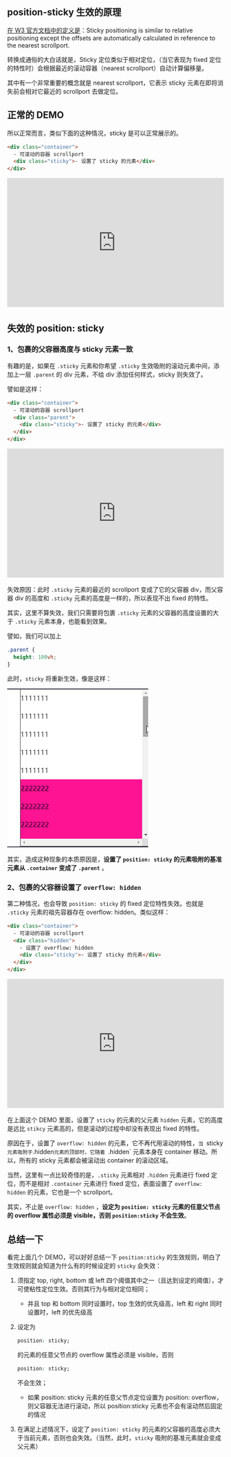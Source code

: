 ## position-sticky 生效的原理

[在 W3 官方文档中的定义是](https://www.w3.org/TR/css-position-3/#stickypos-scroll)：Sticky positioning is similar to relative positioning except the offsets are automatically calculated in reference to the nearest scrollport.

转换成通俗的大白话就是，Sticky 定位类似于相对定位，（当它表现为 fixed 定位的特性时）会根据最近的滚动容器（nearest scrollport）自动计算偏移量。

其中有一个非常重要的概念就是 nearest scrollport，它表示 sticky 元素在即将消失前会相对它最近的 scrollport 去做定位。

## 正常的 DEMO

所以正常而言，类似下面的这种情况，sticky 是可以正常展示的。

```html
<div class="container">
  - 可滚动的容器 scrollport
  <div class="sticky">- 设置了 sticky 的元素</div>
</div>
```

<iframe height="300" style="width: 100%;" scrolling="no" title="Normal Sticky Demo" src="https://codepen.io/mafqla/embed/NWJvrKG?default-tab=html%2Cresult&editable=true&theme-id=light" frameborder="no" loading="lazy" allowtransparency="true" allowfullscreen="true">
  See the Pen <a href="https://codepen.io/mafqla/pen/NWJvrKG">
  Normal Sticky Demo</a> by mafqla (<a href="https://codepen.io/mafqla">@mafqla</a>)
  on <a href="https://codepen.io">CodePen</a>.
</iframe>

## 失效的 position: sticky

### 1、包裹的父容器高度与 sticky 元素一致

有趣的是，如果在 `.sticky` 元素和你希望 `.sticky` 生效吸附的滚动元素中间，添加上一层 `.parent` 的 div 元素，不给 div 添加任何样式，sticky 则失效了。

譬如是这样：

```html
<div class="container">
  - 可滚动的容器 scrollport
  <div class="parent">
    <div class="sticky">- 设置了 sticky 的元素</div>
  </div>
</div>
```

<iframe height="300" style="width: 100%;" scrolling="no" title="invalid Sticky Demo 1" src="https://codepen.io/mafqla/embed/eYXEzOR?default-tab=html%2Cresult&editable=true&theme-id=light" frameborder="no" loading="lazy" allowtransparency="true" allowfullscreen="true">
  See the Pen <a href="https://codepen.io/mafqla/pen/eYXEzOR">
  invalid Sticky Demo 1</a> by mafqla (<a href="https://codepen.io/mafqla">@mafqla</a>)
  on <a href="https://codepen.io">CodePen</a>.
</iframe>

失效原因：此时 `.sticky` 元素的最近的 scrollport 变成了它的父容器 div，而父容器 div 的高度和 `.sticky` 元素的高度是一样的，所以表现不出 fixed 的特性。

其实，这里不算失效，我们只需要将包裹 `.sticky` 元素的父容器的高度设置的大于 `.sticky` 元素本身，也能看到效果。

譬如，我们可以加上

```css
.parent {
  height: 100vh;
}
```

此时，`sticky` 将重新生效，像是这样：

![sticky3](./img/102902082-69325480-44a9-11eb-83b8-26265426f32b.gif)

其实，造成这种现象的本质原因是，**设置了 `position: sticky` 的元素吸附的基准元素从 `.container` 变成了 `.parent`** 。

### 2、包裹的父容器设置了 `overflow: hidden`

第二种情况，也会导致 `position: sticky` 的 fixed 定位特性失效。也就是 `.sticky` 元素的祖先容器存在 overflow: hidden。类似这样：

```html
<div class="container">
  - 可滚动的容器 scrollport
  <div class="hidden">
    - 设置了 overflow: hidden
    <div class="sticky">- 设置了 sticky 的元素</div>
  </div>
</div>
```

<iframe height="300" style="width: 100%;" scrolling="no" title="invalid Sticky Demo 2" src="https://codepen.io/mafqla/embed/dyrzXbg?default-tab=html%2Cresult&editable=true&theme-id=light" frameborder="no" loading="lazy" allowtransparency="true" allowfullscreen="true">
  See the Pen <a href="https://codepen.io/mafqla/pen/dyrzXbg">
  invalid Sticky Demo 2</a> by mafqla (<a href="https://codepen.io/mafqla">@mafqla</a>)
  on <a href="https://codepen.io">CodePen</a>.
</iframe>

在上面这个 DEMO 里面，设置了 `sticky` 的元素的父元素 `hidden` 元素，它的高度是远比 `stikcy` 元素高的，但是滚动的过程中却没有表现出 fixed 的特性。

原因在于，设置了 `overflow: hidden` 的元素，它不再代用滚动的特性，`当 `sticky`元素吸附于`.hidden`元素的顶部时，它随着 `.hidden` 元素本身在 container 移动。所以，所有的 sticky 元素都会被滚动出 container 的滚动区域。

当然，这里有一点比较奇怪的是，`.sticky` 元素相对 `.hidden` 元素进行 fixed 定位，而不是相对 `.container` 元素进行 fixed 定位，表面设置了 `overflow: hidden` 的元素，它也是一个 scrollport。

其实，不止是 `overflow: hidden` ，**设定为 `position: sticky` 元素的任意父节点的 overflow 属性必须是 visible，否则 `position:sticky` 不会生效**。

## 总结一下

看完上面几个 DEMO，可以好好总结一下 `position:sticky` 的生效规则，明白了生效规则就会知道为什么有的时候设定的 `sticky` 会失效：

1. 须指定 top, right, bottom 或 left 四个阈值其中之一（且达到设定的阈值），才可使粘性定位生效。否则其行为与相对定位相同；

   - 并且 top 和 bottom 同时设置时，top 生效的优先级高，left 和 right 同时设置时，left 的优先级高

2. 设定为

   ```css
   position: sticky;
   ```

   的元素的任意父节点的 overflow 属性必须是 visible，否则

   ```css
   position: sticky;
   ```

   不会生效；

   - 如果 position: sticky 元素的任意父节点定位设置为 position: overflow，则父容器无法进行滚动，所以 position:sticky 元素也不会有滚动然后固定的情况

3. 在满足上述情况下，设定了 `position: sticky` 的元素的父容器的高度必须大于当前元素，否则也会失效。（当然，此时，`sticky` 吸附的基准元素就会变成父元素）

